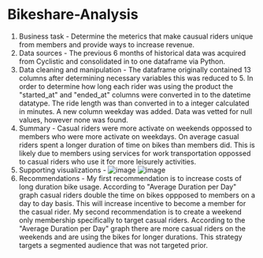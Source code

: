 # Bikeshare-Analysis
1. Business task - Determine the meterics that make causual riders unique from members and provide ways to increase revenue.   
2. Data sources - The previous 6 months of historical data was acquired from Cyclistic and consolidated in to one dataframe via Python. 
3. Data cleaning and manipulation - The dataframe originally contained 13 columns after determining necessary variables this was reduced to 5. In order to determine how long each rider was using the product the "started_at" and "ended_at" columns were converted in to the datetime datatype. The ride length was than converted in to a integer calculated in minutes. A new column weekday was added. Data was vetted for null values, however none was found.
4. Summary - Casual riders were more activate on weekends oppossed to members who were more activate on weekdays. On average casual riders spent a longer duration of time on bikes than members did. This is likely due to members using services for work transportation oppossed to casual riders who use it for more leisurely activities.
5. Supporting visualizations - 
![image](https://user-images.githubusercontent.com/112779850/214485314-3dff1a5b-d9d6-4609-ab0e-f727054bdd9e.png)
![image](https://user-images.githubusercontent.com/112779850/214485341-da3b73c8-ff3e-4b6d-8173-e10d78a2e9e7.png)
6. Recommendations - My first recommendation is to increase costs of long duration bike usage. According to "Average Duration per Day" graph casual riders double the time on bikes oppposed to members on a day to day basis. This will increase incentive to become a member for the casual rider.
My second recommendation is to create a weekend only membership specifically to target casual riders. According to the "Average Duration per Day" graph there are more casual riders on the weekends and are using the bikes for longer durations. This strategy targets a segmented audience that was not targeted prior.  
